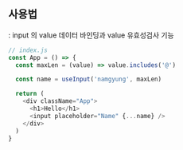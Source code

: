 ## 사용법

: input 의 value 데이터 바인딩과 value 유효성검사 기능

```js
// index.js
const App = () => {
  const maxLen = (value) => value.includes('@')

  const name = useInput('namgyung', maxLen)

  return (
    <div className="App">
      <h1>Hello</h1>
      <input placeholder="Name" {...name} />
    </div>
  )
}
```
